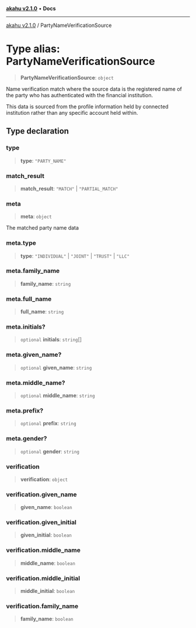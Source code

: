 [**akahu v2.1.0**](../README.md) • **Docs**

***

[akahu v2.1.0](../README.md) / PartyNameVerificationSource

# Type alias: PartyNameVerificationSource

> **PartyNameVerificationSource**: `object`

Name verification match where the source data is the registered name of the
party who has authenticated with the financial institution.

This data is sourced from the profile information held by connected institution
rather than any specific account held within.

## Type declaration

### type

> **type**: `"PARTY_NAME"`

### match\_result

> **match\_result**: `"MATCH"` \| `"PARTIAL_MATCH"`

### meta

> **meta**: `object`

The matched party name data

### meta.type

> **type**: `"INDIVIDUAL"` \| `"JOINT"` \| `"TRUST"` \| `"LLC"`

### meta.family\_name

> **family\_name**: `string`

### meta.full\_name

> **full\_name**: `string`

### meta.initials?

> `optional` **initials**: `string`[]

### meta.given\_name?

> `optional` **given\_name**: `string`

### meta.middle\_name?

> `optional` **middle\_name**: `string`

### meta.prefix?

> `optional` **prefix**: `string`

### meta.gender?

> `optional` **gender**: `string`

### verification

> **verification**: `object`

### verification.given\_name

> **given\_name**: `boolean`

### verification.given\_initial

> **given\_initial**: `boolean`

### verification.middle\_name

> **middle\_name**: `boolean`

### verification.middle\_initial

> **middle\_initial**: `boolean`

### verification.family\_name

> **family\_name**: `boolean`
